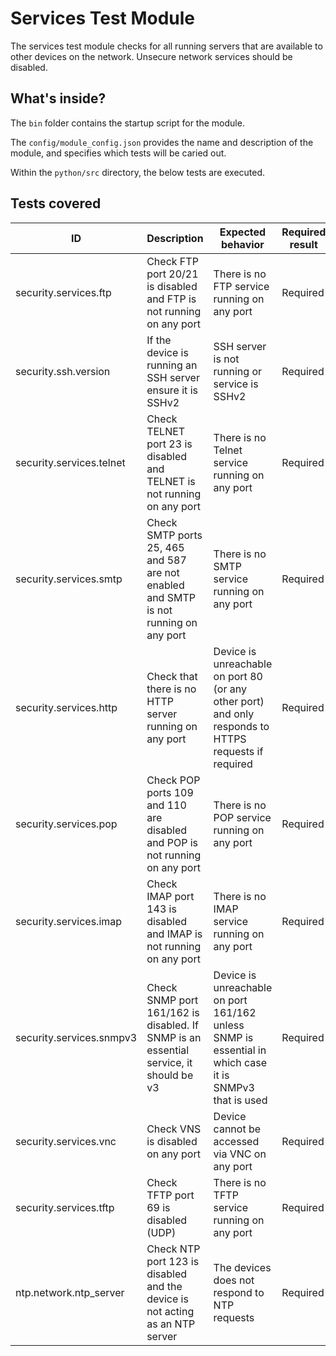 # Services Test Module

The services test module checks for all running servers that are available to other devices on the network. Unsecure network services should be disabled.

## What's inside?

The ```bin``` folder contains the startup script for the module.

The ```config/module_config.json``` provides the name and description of the module, and specifies which tests will be caried out.

Within the ```python/src``` directory, the below tests are executed.

## Tests covered

| ID | Description | Expected behavior | Required result
|---|---|---|---|
| security.services.ftp | Check FTP port 20/21 is disabled and FTP is not running on any port | There is no FTP service running on any port | Required |
| security.ssh.version | If the device is running an SSH server ensure it is SSHv2 | SSH server is not running or service is SSHv2 | Required |
| security.services.telnet | Check TELNET port 23 is disabled and TELNET is not running on any port | There is no Telnet service running on any port | Required |
| security.services.smtp | Check SMTP ports 25, 465 and 587 are not enabled and SMTP is not running on any port | There is no SMTP service running on any port | Required |
| security.services.http | Check that there is no HTTP server running on any port | Device is unreachable on port 80 (or any other port) and only responds to HTTPS requests if required | Required |
| security.services.pop | Check POP ports 109 and 110 are disabled and POP is not running on any port | There is no POP service running on any port | Required |
| security.services.imap | Check IMAP port 143 is disabled and IMAP is not running on any port | There is no IMAP service running on any port | Required |
| security.services.snmpv3 | Check SNMP port 161/162 is disabled. If SNMP is an essential service, it should be v3 | Device is unreachable on port 161/162 unless SNMP is essential in which case it is SNMPv3 that is used | Required |
| security.services.vnc | Check VNS is disabled on any port | Device cannot be accessed via VNC on any port | Required |
| security.services.tftp | Check TFTP port 69 is disabled (UDP) | There is no TFTP service running on any port | Required |
| ntp.network.ntp_server | Check NTP port 123 is disabled and the device is not acting as an NTP server | The devices does not respond to NTP requests | Required |